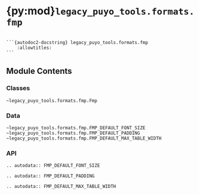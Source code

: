 # {py:mod}`legacy_puyo_tools.formats.fmp`

````{py:module} legacy_puyo_tools.formats.fmp

```{autodoc2-docstring} legacy_puyo_tools.formats.fmp
    :allowtitles:
```
````

## Module Contents

### Classes

```{autodoc2-summary}
~legacy_puyo_tools.formats.fmp.Fmp
```

### Data

```{autodoc2-summary}
~legacy_puyo_tools.formats.fmp.FMP_DEFAULT_FONT_SIZE
~legacy_puyo_tools.formats.fmp.FMP_DEFAULT_PADDING
~legacy_puyo_tools.formats.fmp.FMP_DEFAULT_MAX_TABLE_WIDTH
```

### API

```{eval-rst}
.. autodata:: FMP_DEFAULT_FONT_SIZE

.. autodata:: FMP_DEFAULT_PADDING

.. autodata:: FMP_DEFAULT_MAX_TABLE_WIDTH
```

```{autodoc2-object} legacy_puyo_tools.formats.fmp.Fmp
```
